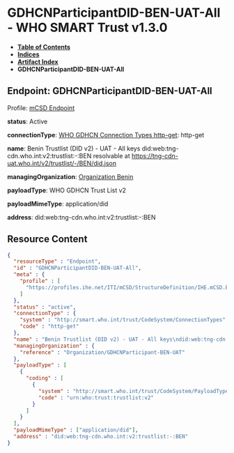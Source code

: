 # GDHCNParticipantDID-BEN-UAT-All - WHO SMART Trust v1.3.0

* [**Table of Contents**](toc.md)
* [**Indices**](indices.md)
* [**Artifact Index**](artifacts.md)
* **GDHCNParticipantDID-BEN-UAT-All**

## Endpoint: GDHCNParticipantDID-BEN-UAT-All

Profile: [mCSD Endpoint](https://profiles.ihe.net/ITI/mCSD/4.0.0/StructureDefinition-IHE.mCSD.Endpoint.html)

**status**: Active

**connectionType**: [WHO GDHCN Connection Types http-get](CodeSystem-ConnectionTypes.md#ConnectionTypes-http-get): http-get

**name**: Benin Trustlist (DID v2) - UAT - All keys did:web:tng-cdn.who.int:v2:trustlist:-:BEN resolvable at https://tng-cdn-uat.who.int/v2/trustlist/-/BEN/did.json

**managingOrganization**: [Organization Benin](Organization-GDHCNParticipant-BEN-UAT.md)

**payloadType**: WHO GDHCN Trust List v2

**payloadMimeType**: application/did

**address**: did:web:tng-cdn.who.int:v2:trustlist:-:BEN



## Resource Content

```json
{
  "resourceType" : "Endpoint",
  "id" : "GDHCNParticipantDID-BEN-UAT-All",
  "meta" : {
    "profile" : [
      "https://profiles.ihe.net/ITI/mCSD/StructureDefinition/IHE.mCSD.Endpoint"
    ]
  },
  "status" : "active",
  "connectionType" : {
    "system" : "http://smart.who.int/trust/CodeSystem/ConnectionTypes",
    "code" : "http-get"
  },
  "name" : "Benin Trustlist (DID v2) - UAT - All keys\ndid:web:tng-cdn.who.int:v2:trustlist:-:BEN\nresolvable at https://tng-cdn-uat.who.int/v2/trustlist/-/BEN/did.json",
  "managingOrganization" : {
    "reference" : "Organization/GDHCNParticipant-BEN-UAT"
  },
  "payloadType" : [
    {
      "coding" : [
        {
          "system" : "http://smart.who.int/trust/CodeSystem/PayloadTypes",
          "code" : "urn:who:trust:trustlist:v2"
        }
      ]
    }
  ],
  "payloadMimeType" : ["application/did"],
  "address" : "did:web:tng-cdn.who.int:v2:trustlist:-:BEN"
}

```
